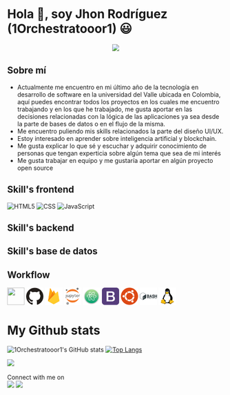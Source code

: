 # Hola :wave:, soy Jhon Rodríguez (1Orchestratooor1) 😃 
<p align="center">
	<a href="https://github.com/Bouaskaoun">
		<img src="https://readme-typing-svg.herokuapp.com/?lines=Desarrollador+de+Software;Frontend+Developer;Aprendizaje+continuo;Trabajo+en+equipo;Comunicación+asertiva&center=true&width=380&height=45">
	</a>
</p>

## Sobre mí
- Actualmente me encuentro en mi último año de la tecnología en desarrollo de software en la universidad del Valle ubicada en Colombia, aquí puedes encontrar todos los proyectos en los cuales me encuentro trabajando y en los que he trabajado, me gusta aportar en las decisiones relacionadas con la lógica de las aplicaciones ya sea desde la parte de bases de datos o en el flujo de la misma.<br>
- Me encuentro puliendo mis skills relacionados la parte del diseño UI/UX.<br>
- Estoy interesado en aprender sobre inteligencia artificial y blockchain.<br>
- Me gusta explicar lo que sé y escuchar y adquirir conocimiento de personas que tengan experticia sobre algún tema que sea de mi interés
- Me gusta trabajar en equipo y me gustaría aportar en algún proyecto open source  


## Skill's frontend
  ![HTML5](https://img.shields.io/badge/HTML5-E34F26?style=for-the-badge&logo=html5&logoColor=white)
  ![CSS](https://img.shields.io/badge/CSS-239120?&style=for-the-badge&logo=css3&logoColor=white)
  ![JavaScript](https://img.shields.io/badge/JavaScript-323330?style=for-the-badge&logo=javascript&logoColor=F7DF1E)

## Skill's backend

## Skill's base de datos

## Workflow



<code><img height="40" width="40" src="https://upload.wikimedia.org/wikipedia/commons/thumb/3/3f/Git_icon.svg/1024px-Git_icon.svg.png"></code>
<code><img height="40" width="40" src="https://raw.githubusercontent.com/github/explore/80688e429a7d4ef2fca1e82350fe8e3517d3494d/topics/github-api/github-api.png"></code>
<code><img height="40" width="40" src="https://raw.githubusercontent.com/github/explore/80688e429a7d4ef2fca1e82350fe8e3517d3494d/topics/firebase/firebase.png"></code>
<code><img height="40" width="40" src="https://raw.githubusercontent.com/github/explore/80688e429a7d4ef2fca1e82350fe8e3517d3494d/topics/jupyter-notebook/jupyter-notebook.png"></code>
<code><img height="40" width="40" src="https://raw.githubusercontent.com/github/explore/80688e429a7d4ef2fca1e82350fe8e3517d3494d/topics/atom/atom.png"></code>
<code><img height="40" width="40" src="https://raw.githubusercontent.com/github/explore/80688e429a7d4ef2fca1e82350fe8e3517d3494d/topics/bootstrap/bootstrap.png"></code>
<code><img height="40" width="40" src="https://raw.githubusercontent.com/github/explore/80688e429a7d4ef2fca1e82350fe8e3517d3494d/topics/ubuntu/ubuntu.png"></code>
<code><img height="40" width="40" src= "https://raw.githubusercontent.com/github/explore/80688e429a7d4ef2fca1e82350fe8e3517d3494d/topics/bash/bash.png"></code>
<code><img height="40" width="40" src= "https://raw.githubusercontent.com/github/explore/80688e429a7d4ef2fca1e82350fe8e3517d3494d/topics/linux/linux.png"></code>



# My Github stats
![1Orchestratooor1's GitHub stats](https://github-readme-stats.vercel.app/api?username=1Orchestratooor1&hide=issues&show_icons=true&theme=gotham)
[![Top Langs](https://github-readme-stats.vercel.app/api/top-langs/?username=1Orchestratooor1&layout=compact&theme=gotham)](https://github.com/1Orchestratooor1/github-readme-stats)

<a href="https://wakatime.com"><img src="https://wakatime.com/share/@1Orchestratooor1/79cd408d-2c54-421e-aef3-ef0007369468.png" width = 400px /></a>




<p>Connect with me on
<br>	
<a target="_blank" href="https://www.linkedin.com/in/jhonalexrodriguez"><img src="https://img.shields.io/badge/-LinkedIn-0077B5?style=for-the-badge&logo=Linkedin&logoColor=white"></img></a>
<a target="_blank" href="https://mail.google.com/mail/u/0/#inbox"><img src="https://img.shields.io/badge/-Gmail-D14836?style=for-the-badge&logo=Gmail&logoColor=white"></img></a>

<br>
</p>
